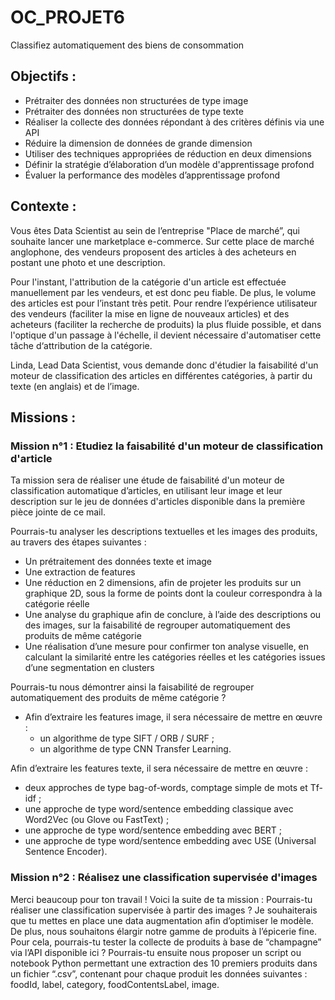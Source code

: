 # OC_PROJET6
Classifiez automatiquement des biens de consommation

## Objectifs :
- Prétraiter des données non structurées de type image
- Prétraiter des données non structurées de type texte
- Réaliser la collecte des données répondant à des critères définis via une API
- Réduire la dimension de données de grande dimension
- Utiliser des techniques appropriées de réduction en deux dimensions
- Définir la stratégie d’élaboration d’un modèle d'apprentissage profond
- Évaluer la performance des modèles d’apprentissage profond
  
## Contexte : 
 

Vous êtes Data Scientist au sein de l’entreprise "Place de marché”, qui souhaite lancer une marketplace e-commerce.
Sur cette place de marché anglophone, des vendeurs proposent des articles à des acheteurs en postant une photo et une description.

Pour l'instant, l'attribution de la catégorie d'un article est effectuée manuellement par les vendeurs, et est donc peu fiable. De plus, le volume des articles est pour l’instant très petit.
Pour rendre l’expérience utilisateur des vendeurs (faciliter la mise en ligne de nouveaux articles) et des acheteurs (faciliter la recherche de produits) la plus fluide possible, et dans l'optique d'un passage à l'échelle,  il devient nécessaire d'automatiser cette tâche d‘attribution de la catégorie.

Linda, Lead Data Scientist, vous demande donc d'étudier la faisabilité d'un moteur de classification des articles en différentes catégories, à partir du texte (en anglais) et de l’image.

## Missions :
### Mission n°1 : Etudiez la faisabilité d'un moteur de classification d'article
Ta mission sera de réaliser une étude de faisabilité d'un moteur de classification automatique d’articles, en utilisant leur image et leur description sur le jeu de données d'articles disponible dans la première pièce jointe de ce mail.

Pourrais-tu analyser les descriptions textuelles et les images des produits, au travers des étapes suivantes : 
- Un prétraitement des données texte et image 
- Une extraction de features 
- Une réduction en 2 dimensions, afin de projeter les produits sur un graphique 2D, sous la forme de points dont la couleur correspondra à la catégorie réelle 
- Une analyse du graphique afin de conclure, à l’aide des descriptions ou des images, sur la faisabilité de regrouper automatiquement des produits de même catégorie 
- Une réalisation d’une mesure pour confirmer ton analyse visuelle, en calculant la similarité entre les catégories réelles et les catégories issues d’une segmentation en clusters
 

Pourrais-tu nous démontrer ainsi la faisabilité de regrouper automatiquement des produits de même catégorie ?
  - Afin d’extraire les features image, il sera nécessaire de mettre en œuvre :
    * un algorithme de type SIFT / ORB / SURF ;
    * un algorithme de type CNN Transfer Learning.
 

Afin d’extraire les features texte, il sera nécessaire de mettre en œuvre : 
- deux approches de type bag-of-words, comptage simple de mots et Tf-idf ;
- une approche de type word/sentence embedding classique avec Word2Vec (ou Glove ou FastText) ;
- une approche de type word/sentence embedding avec BERT ;
- une approche de type word/sentence embedding avec USE (Universal Sentence Encoder).

### Mission n°2 : Réalisez une classification supervisée d'images
Merci beaucoup pour ton travail ! Voici la suite de ta mission : 
Pourrais-tu réaliser une classification supervisée à partir des images ? Je souhaiterais que tu mettes en place une data augmentation afin d’optimiser le modèle.
De plus, nous souhaitons élargir notre gamme de produits à l’épicerie fine. 
Pour cela, pourrais-tu tester la collecte de produits à base de “champagne” via l’API disponible ici ? 
Pourrais-tu ensuite nous proposer un script ou notebook Python permettant une extraction des 10 premiers produits dans un fichier “.csv”, contenant pour chaque produit les données suivantes : foodId, label, category, foodContentsLabel, image.
